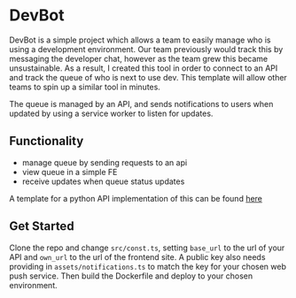 # DevBot
DevBot is a simple project which allows a team to easily manage who is using a development environment.
Our team previously would track this by messaging the developer chat, however as the team grew this became unsustainable.
As a result, I created this tool in order to connect to an API and track the queue of who is next to use dev.
This template will allow other teams to spin up a similar tool in minutes.

The queue is managed by an API, and sends notifications to users when updated by using a service worker to listen for updates.


## Functionality
- manage queue by sending requests to an api
- view queue in a simple FE
- receive updates when queue status updates

A template for a python API implementation of this can be found [here](https://github.com/ozwolf65/devbotAPI)

## Get Started
Clone the repo and change `src/const.ts`, setting `base_url` to the url of your API and `own_url` to the url of the frontend site.
A public key also needs providing in `assets/notifications.ts` to match the key for your chosen web push service.
Then build the Dockerfile and deploy to your chosen environment.
